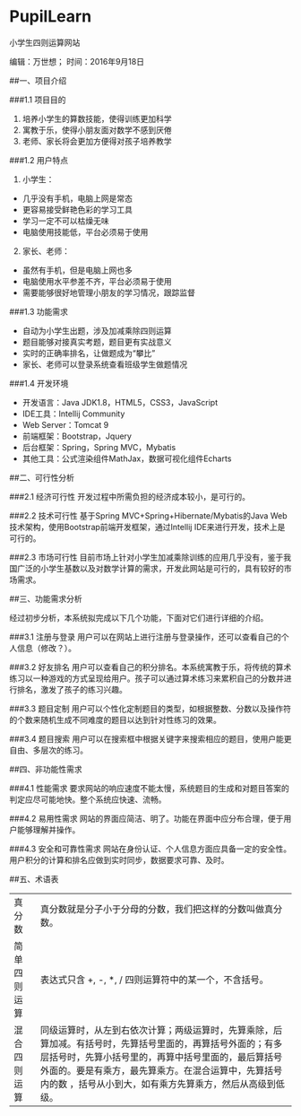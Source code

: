 # PupilLearn
小学生四则运算网站


编辑：万世想；
时间：2016年9月18日

##一、项目介绍

###1.1 项目目的
1. 培养小学生的算数技能，使得训练更加科学
2. 寓教于乐，使得小朋友面对数学不感到厌倦
3. 老师、家长将会更加方便得对孩子培养教学

###1.2 用户特点
1. 小学生：
 * 几乎没有手机，电脑上网是常态
 * 更容易接受鲜艳色彩的学习工具
 * 学习一定不可以枯燥无味
 * 电脑使用技能低，平台必须易于使用

2. 家长、老师：
 * 虽然有手机，但是电脑上网也多
 * 电脑使用水平参差不齐，平台必须易于使用
 * 需要能够很好地管理小朋友的学习情况，跟踪监督

###1.3 功能需求
 * 自动为小学生出题，涉及加减乘除四则运算
 * 题目能够对接真实考题，题目更有实战意义
 * 实时的正确率排名，让做题成为“攀比”
 * 家长、老师可以登录系统查看班级学生做题情况

###1.4 开发环境
 * 开发语言：Java JDK1.8，HTML5，CSS3，JavaScript
 * IDE工具：Intellij Community
 * Web Server：Tomcat 9
 * 前端框架：Bootstrap，Jquery
 * 后台框架：Spring，Spring MVC，Mybatis
 * 其他工具：公式渲染组件MathJax，数据可视化组件Echarts
 
##二、可行性分析

###2.1 经济可行性
开发过程中所需负担的经济成本较小，是可行的。

###2.2 技术可行性
基于Spring MVC+Spring+Hibernate/Mybatis的Java Web技术架构，使用Bootstrap前端开发框架，通过Intellij IDE来进行开发，技术上是可行的。

###2.3 市场可行性
目前市场上针对小学生加减乘除训练的应用几乎没有，鉴于我国广泛的小学生基数以及对数学计算的需求，开发此网站是可行的，具有较好的市场需求。
 
##三、功能需求分析

经过初步分析，本系统拟完成以下几个功能，下面对它们进行详细的介绍。

###3.1 注册与登录
用户可以在网站上进行注册与登录操作，还可以查看自己的个人信息（修改？）。

###3.2 好友排名
用户可以查看自己的积分排名。本系统寓教于乐，将传统的算术练习以一种游戏的方式呈现给用户。孩子可以通过算术练习来累积自己的分数并进行排名，激发了孩子的练习兴趣。

###3.3 题目定制
用户可以个性化定制题目的类型，如根据整数、分数以及操作符的个数来随机生成不同难度的题目以达到针对性练习的效果。

###3.4 题目搜索
用户可以在搜索框中根据关键字来搜索相应的题目，使用户能更自由、多层次的练习。

##四、非功能性需求

###4.1 性能需求
要求网站的响应速度不能太慢，系统题目的生成和对题目答案的判定应尽可能地快。整个系统应快速、流畅。

###4.2 易用性需求
网站的界面应简洁、明了。功能在界面中应分布合理，便于用户能够理解并操作。

###4.3 安全和可靠性需求
网站在身份认证、个人信息方面应具备一定的安全性。用户积分的计算和排名应做到实时同步，数据要求可靠、及时。


##五、术语表

<table cellspacing=0>
<tr>
  <td>真分数</td>
  <td>真分数就是分子小于分母的分数，我们把这样的分数叫做真分数。</td>
</tr>
<tr>
  <td>简单四则运算</td>
  <td>表达式只含 +, -, *, / 四则运算符中的某一个，不含括号。</td>
</tr>
<tr>
  <td>混合四则运算</td>
  <td>同级运算时，从左到右依次计算；两级运算时，先算乘除，后算加减。有括号时，先算括号里面的，再算括号外面的；有多层括号时，先算小括号里的，再算中括号里面的，最后算括号外面的。要是有乘方，最先算乘方。在混合运算中，先算括号内的数 ，括号从小到大，如有乘方先算乘方，然后从高级到低级。</td>
</tr>
</table>

